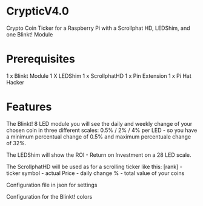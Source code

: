 # CrypticV4.0
Crypto Coin Ticker for a Raspberry Pi with a Scrollphat HD, LEDShim, and one Blinkt! Module

# Prerequisites
1 x Blinkt Module
1 X LEDShim
1 x ScrollphatHD
1 x Pin Extension
1 x Pi Hat Hacker

# Features
The Blinkt! 8 LED module you will see the daily and weekly change of your chosen coin in three different scales: 0.5% / 2% / 4% per LED - so you have a minimum percentual change of 0.5% and maximum percentuale change of 32%.

The LEDShim will show the ROI - Return on Investment on a 28 LED scale.

The ScrollphatHD will be used as for a scrolling ticker like this: [rank] - ticker symbol - actual Price - daily change % - total value of your coins

Configuration file in json for settings

Configuration for the Blinkt! colors

